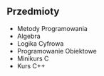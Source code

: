 ## Przedmioty
- Metody Programowania
- Algebra
- Logika Cyfrowa
- Programowanie Obiektowe
- Minikurs C
- Kurs C++
